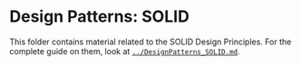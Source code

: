 # Design Patterns: SOLID

This folder contains material related to the SOLID Design Principles.
For the complete guide on them, look at [`../DesignPatterns_SOLID.md`](../DesignPatterns_01_SOLID.md).
